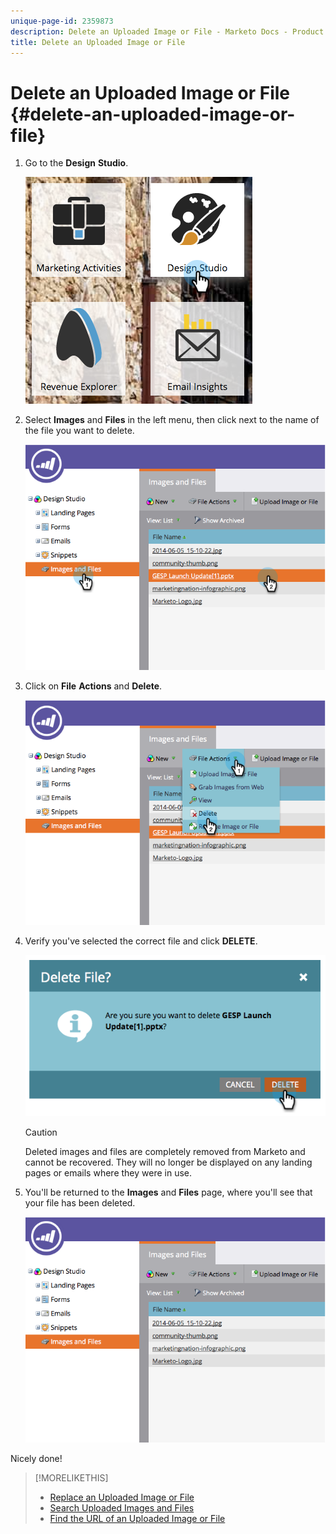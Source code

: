```yaml
---
unique-page-id: 2359873
description: Delete an Uploaded Image or File - Marketo Docs - Product Documentation
title: Delete an Uploaded Image or File
---
```


# Delete an Uploaded Image or File {#delete-an-uploaded-image-or-file}

1. Go to the **Design** **Studio**.

   ![](assets/designstudio-5.png)

1. Select **Images** and **Files** in the left menu, then click next to the name of the file you want to delete.

   ![](assets/image2014-9-16-11-3a18-3a15.png)

1. Click on **File** **Actions** and **Delete**. 

   ![](assets/image2014-9-16-11-3a18-3a22.png)

1. Verify you've selected the correct file and click **DELETE**.

   ![](assets/image2014-9-16-11-3a18-3a30.png)

   >[!CAUTION]
   >
   >Deleted images and files are completely removed from Marketo and cannot be recovered.  They will no longer be displayed on any landing pages or emails where they were in use.

1. You'll be returned to the **Images** and **Files** page, where you'll see that your file has been deleted. 

   ![](assets/image2014-9-16-11-3a19-3a0.png)

Nicely done!

>[!MORELIKETHIS]
>
>* [Replace an Uploaded Image or File](replace-an-uploaded-image-or-file.md)
>* [Search Uploaded Images and Files](search-uploaded-images-and-files.md)
>* [Find the URL of an Uploaded Image or File](find-the-url-of-an-uploaded-image-or-file.md)
>

